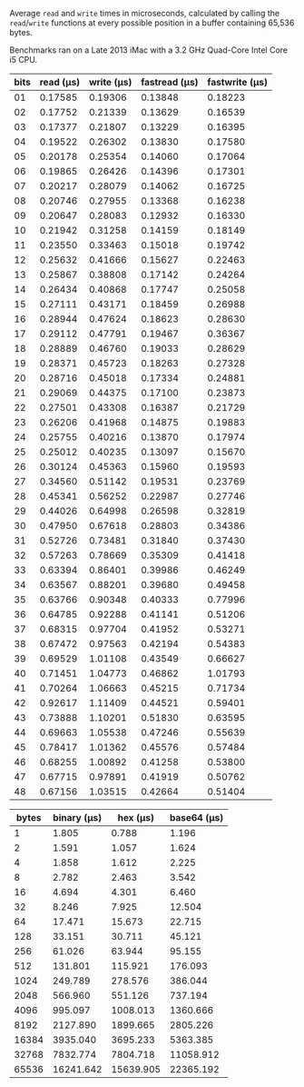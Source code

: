 Average `read` and `write` times in microseconds, calculated by calling the `read`/`write` functions at every possible position in a buffer containing 65,536 bytes.

Benchmarks ran on a Late 2013 iMac with a 3.2 GHz Quad-Core Intel Core i5 CPU.

|bits|read (μs)|write (μs)|fastread (μs)|fastwrite (μs)|
|----|---------|---------|---------|---------|
| 01 | 0.17585 | 0.19306 | 0.13848 | 0.18223 |
| 02 | 0.17752 | 0.21339 | 0.13629 | 0.16539 |
| 03 | 0.17377 | 0.21807 | 0.13229 | 0.16395 |
| 04 | 0.19522 | 0.26302 | 0.13830 | 0.17580 |
| 05 | 0.20178 | 0.25354 | 0.14060 | 0.17064 |
| 06 | 0.19865 | 0.26426 | 0.14396 | 0.17301 |
| 07 | 0.20217 | 0.28079 | 0.14062 | 0.16725 |
| 08 | 0.20746 | 0.27955 | 0.13368 | 0.16238 |
| 09 | 0.20647 | 0.28083 | 0.12932 | 0.16330 |
| 10 | 0.21942 | 0.31258 | 0.14159 | 0.18149 |
| 11 | 0.23550 | 0.33463 | 0.15018 | 0.19742 |
| 12 | 0.25632 | 0.41666 | 0.15627 | 0.22463 |
| 13 | 0.25867 | 0.38808 | 0.17142 | 0.24264 |
| 14 | 0.26434 | 0.40868 | 0.17747 | 0.25058 |
| 15 | 0.27111 | 0.43171 | 0.18459 | 0.26988 |
| 16 | 0.28944 | 0.47624 | 0.18623 | 0.28630 |
| 17 | 0.29112 | 0.47791 | 0.19467 | 0.36367 |
| 18 | 0.28889 | 0.46760 | 0.19033 | 0.28629 |
| 19 | 0.28371 | 0.45723 | 0.18263 | 0.27328 |
| 20 | 0.28716 | 0.45018 | 0.17334 | 0.24881 |
| 21 | 0.29069 | 0.44375 | 0.17100 | 0.23873 |
| 22 | 0.27501 | 0.43308 | 0.16387 | 0.21729 |
| 23 | 0.26206 | 0.41968 | 0.14875 | 0.19883 |
| 24 | 0.25755 | 0.40216 | 0.13870 | 0.17974 |
| 25 | 0.25012 | 0.40235 | 0.13097 | 0.15670 |
| 26 | 0.30124 | 0.45363 | 0.15960 | 0.19593 |
| 27 | 0.34560 | 0.51142 | 0.19531 | 0.23769 |
| 28 | 0.45341 | 0.56252 | 0.22987 | 0.27746 |
| 29 | 0.44026 | 0.64998 | 0.26598 | 0.32819 |
| 30 | 0.47950 | 0.67618 | 0.28803 | 0.34386 |
| 31 | 0.52726 | 0.73481 | 0.31840 | 0.37430 |
| 32 | 0.57263 | 0.78669 | 0.35309 | 0.41418 |
| 33 | 0.63394 | 0.86401 | 0.39986 | 0.46249 |
| 34 | 0.63567 | 0.88201 | 0.39680 | 0.49458 |
| 35 | 0.63766 | 0.90348 | 0.40333 | 0.77996 |
| 36 | 0.64785 | 0.92288 | 0.41141 | 0.51206 |
| 37 | 0.68315 | 0.97704 | 0.41952 | 0.53271 |
| 38 | 0.67472 | 0.97563 | 0.42194 | 0.54383 |
| 39 | 0.69529 | 1.01108 | 0.43549 | 0.66627 |
| 40 | 0.71451 | 1.04773 | 0.46862 | 1.01793 |
| 41 | 0.70264 | 1.06663 | 0.45215 | 0.71734 |
| 42 | 0.92617 | 1.11409 | 0.44521 | 0.59401 |
| 43 | 0.73888 | 1.10201 | 0.51830 | 0.63595 |
| 44 | 0.69663 | 1.05538 | 0.47246 | 0.55639 |
| 45 | 0.78417 | 1.01362 | 0.45576 | 0.57484 |
| 46 | 0.68255 | 1.00892 | 0.41258 | 0.53800 |
| 47 | 0.67715 | 0.97891 | 0.41919 | 0.50762 |
| 48 | 0.67156 | 1.03515 | 0.42664 | 0.51404 |

|bytes|binary (μs)|hex (μs)|base64 (μs)
|---|-------|-------|-------|
| 1 | 1.805 | 0.788 | 1.196 |
| 2 | 1.591 | 1.057 | 1.624 |
| 4 | 1.858 | 1.612 | 2.225 |
| 8 | 2.782 | 2.463 | 3.542 |
| 16 | 4.694 | 4.301 | 6.460 |
| 32 | 8.246 | 7.925 | 12.504 |
| 64 | 17.471 | 15.673 | 22.715 |
| 128 | 33.151 | 30.711 | 45.121 |
| 256 | 61.026 | 63.944 | 95.155 |
| 512 | 131.801 | 115.921 | 176.093 |
| 1024 | 249.789 | 278.576 | 386.044 |
| 2048 | 566.960 | 551.126 | 737.194 |
| 4096 | 995.097 | 1008.013 | 1360.666 |
| 8192 | 2127.890 | 1899.665 | 2805.226 |
| 16384 | 3935.040 | 3695.233 | 5363.385 |
| 32768 | 7832.774 | 7804.718 | 11058.912 |
| 65536 | 16241.642 | 15639.905 | 22365.192 |
